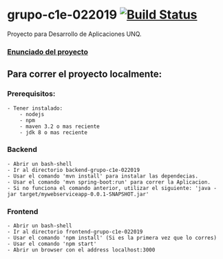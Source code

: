 # grupo-c1e-022019 [![Build Status](https://travis-ci.org/cassa10/grupo-c1e-022019.svg?branch=master)](https://travis-ci.org/cassa10/grupo-c1e-022019)

Proyecto para Desarrollo de Aplicaciones UNQ.

### [Enunciado del proyecto](2019.02.Enunciado_DocumentoDeVision.pdf)

## Para correr el proyecto localmente:

### Prerequisitos:
    - Tener instalado: 
        - nodejs
        - npm
        - maven 3.2 o mas reciente
        - jdk 8 o mas reciente

### Backend
    - Abrir un bash-shell
    - Ir al directorio backend-grupo-c1e-022019
    - Usar el comando 'mvn install' para instalar las dependecias.
    - Usar el comando 'mvn spring-boot:run' para correr la Aplicacion.
    - Si no funciona el comando anterior, utilizar el siguiente: 'java -jar target/mywebserviceapp-0.0.1-SNAPSHOT.jar' 

### Frontend
    - Abrir un bash-shell
    - Ir al directorio frontend-grupo-c1e-022019
    - Usar el comando 'npm install' (Si es la primera vez que lo corres)
    - Usar el comando 'npm start'
    - Abrir un browser con el address localhost:3000 
